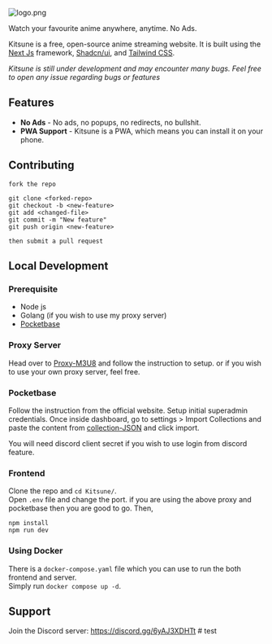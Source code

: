 ![logo.png](logo.png)

Watch your favourite anime anywhere, anytime. No Ads.

Kitsune is a free, open-source anime streaming website. It is built using the [Next Js](https://nextjs.org/) framework, [Shadcn/ui](https://ui.shadcn.com), and [Tailwind CSS](https://tailwindcss.com/).

_Kitsune is still under development and may encounter many bugs. Feel free to open any issue regarding bugs or features_

## Features

- **No Ads** - No ads, no popups, no redirects, no bullshit.
- **PWA Support** - Kitsune is a PWA, which means you can install it on your phone.

## Contributing

```
fork the repo

git clone <forked-repo>
git checkout -b <new-feature>
git add <changed-file>
git commit -m "New feature"
git push origin <new-feature>

then submit a pull request
```

## Local Development

### Prerequisite

- Node js
- Golang (if you wish to use my proxy server)
- [Pocketbase](https://pocketbase.io)

### Proxy Server

Head over to [Proxy-M3U8](https://github.com/Dovakiin0/proxy-m3u8) and follow the instruction to setup. or if you wish to use your own proxy server, feel free.

### Pocketbase

Follow the instruction from the official website. Setup initial superadmin credentials. Once inside dashboard, go to settings > Import Collections and paste the content from [collection-JSON](https://github.com/Dovakiin0/Kitsune/blob/master/docs/pb.json) and click import.

You will need discord client secret if you wish to use login from discord feature.

### Frontend

Clone the repo and `cd Kitsune/`.  
Open `.env` file and change the port. if you are using the above proxy and pocketbase then you are good to go. Then,

```
npm install
npm run dev
```

### Using Docker

There is a `docker-compose.yaml` file which you can use to run the both frontend and server.  
Simply run `docker compose up -d`.

## Support

Join the Discord server: <https://discord.gg/6yAJ3XDHTt>
#   t e s t  
 